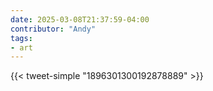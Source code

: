 ```yaml
---
date: 2025-03-08T21:37:59-04:00
contributor: "Andy"
tags:
- art
---
```

{{< tweet-simple "1896301300192878889" >}}
<!-- {< tweet user="lakens" id="1668287655237373954" >}} -->
